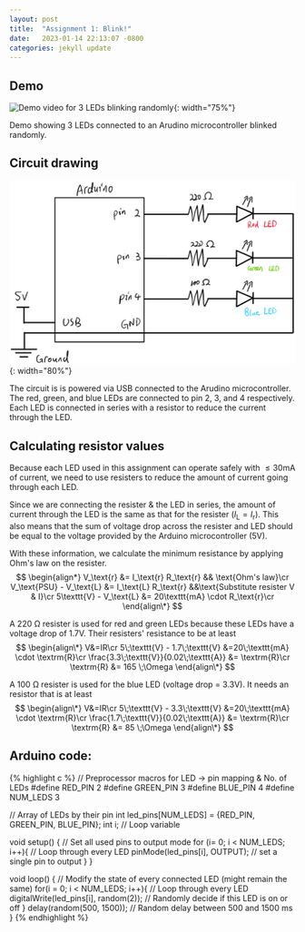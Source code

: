 ```yaml
---
layout: post
title:  "Assignment 1: Blink!"
date:   2023-01-14 22:13:07 -0800
categories: jekyll update
---
```


## Demo
![Demo video for 3 LEDs blinking randomly](/assets/hw1_demo.gif){: width="75%"}

Demo showing 3 LEDs connected to an Arudino microcontroller blinked randomly.


## Circuit drawing
![Circuit drawing](/assets/hw1_circuit.png){: width="80%"}

The circuit is is powered via USB connected to the Arudino microcontroller. The red, green, and blue LEDs are connected to pin 2, 3, and 4 respectively. Each LED is connected in series with a resistor to reduce the current through the LED.


## Calculating resistor values
Because each LED used in this assignment can operate safely with $\leq 30 \text{mA}$ of current, we need to use resisters to reduce the amount of current going through each LED.

Since we are connecting the resister & the LED in series, the amount of current through the LED is the same as that for the resister ($I_\text{L} = I_\text{r}$). This also means that the sum of voltage drop across the resister and LED should be equal to the voltage provided by the Arduino microcontroller (5V).

With these information, we calculate the minimum resistance by applying Ohm's law on the resister.
$$
\begin{align*}
  V_\text{r} &= I_\text{r} R_\text{r} && \text{Ohm's law}\cr
  V_\text{PSU} - V_\text{L} &= I_\text{L} R_\text{r} &&\text{Substitute resister V & I}\cr
  5\texttt{V} - V_\text{L} &= 20\texttt{mA} \cdot R_\text{r}\cr
\end{align\*}
$$


A 220 Ω resister is used for red and green LEDs because these LEDs have a voltage drop of 1.7V. Their resisters' resistance to be at least
$$
\begin{align\*}
  V&=IR\cr
  5\;\texttt{V} - 1.7\;\texttt{V} &=20\;\texttt{mA} \cdot \textrm{R}\cr
  \frac{3.3\;\texttt{V}}{0.02\;\texttt{A}} &= \textrm{R}\cr
  \textrm{R} &= 165 \;\Omega
\end{align\*}
$$

A 100 Ω resister is used for the blue LED (voltage drop = 3.3V). It needs an resistor that is at least
$$
\begin{align\*}
    V&=IR\cr
    5\;\texttt{V} - 3.3\;\texttt{V} &=20\;\texttt{mA} \cdot \textrm{R}\cr
    \frac{1.7\;\texttt{V}}{0.02\;\texttt{A}} &= \textrm{R}\cr
    \textrm{R} &= 85 \;\Omega
\end{align\*}
$$


## Arduino code:
{% highlight c %}
// Preprocessor macros for LED -> pin mapping & No. of LEDs
#define RED_PIN 2
#define GREEN_PIN 3
#define BLUE_PIN 4
#define NUM_LEDS 3

// Array of LEDs by their pin
int led_pins[NUM_LEDS] = {RED_PIN, GREEN_PIN, BLUE_PIN};
int i;  // Loop variable

void setup() {
  // Set all used pins to output mode
  for (i= 0; i < NUM_LEDS; i++){  // Loop through every LED
    pinMode(led_pins[i], OUTPUT); // set a single pin to output
  }
}

void loop() {
  // Modify the state of every connected LED (might remain the same)
  for(i = 0; i < NUM_LEDS; i++){  // Loop through every LED
    digitalWrite(led_pins[i], random(2)); // Randomly decide if this LED is on or off
  }
  delay(random(500, 1500)); // Random delay between 500 and 1500 ms
}
{% endhighlight %}